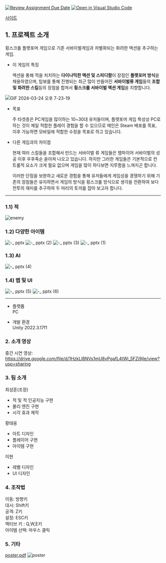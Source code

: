 [![Review Assignment Due Date](https://classroom.github.com/assets/deadline-readme-button-24ddc0f5d75046c5622901739e7c5dd533143b0c8e959d652212380cedb1ea36.svg)](https://classroom.github.com/a/omXkVCQu)
[![Open in Visual Studio Code](https://classroom.github.com/assets/open-in-vscode-718a45dd9cf7e7f842a935f5ebbe5719a5e09af4491e668f4dbf3b35d5cca122.svg)](https://classroom.github.com/online_ide?assignment_repo_id=14049899&assignment_repo_type=AssignmentRepo)

[사이트](https://kookmin-sw.github.io/capstone-2024-28/)

## 1. 프로젝트 소개

횡스크롤 플랫포머 게임으로 기존 서바이벌게임과 차별화되는 화려한 액션을 추구하는 게임.

- 이 게임의 특징
  
  액션을 통해 적을 처치하는 **다이나믹한 액션 및 스피디함**이 장점인 **플랫포머 방식**을 채용하였으며,
  탑뷰를 통해 진행되는 최근 많이 만들어진 **서바이벌류 게임**들의 **조합 및 화려한 스킬**등의 장점을 합쳐서
  **횡스크롤 서바이벌 액션 게임**을 지향합니다.
  
![GIF 2024-03-24 오후 7-23-19](https://github.com/kookmin-sw/capstone-2024-28/assets/42773970/79ba304d-ab8a-437d-965d-c0816ab559e0)

- 목표
  
  주 타겟층은 PC게임을 많이하는 10~30대 유저들이며, 플랫포머 게임 특성상 PC로 하는 것이 제일 적합한 플레이 경험을 할 수 있으므로
  메인은 Steam 배포를 목표, 이후 가능하면 모바일에 적합한 수정을 목표로 하고 있습니다.
  
- 다른 게임과의 차이점
  
  현재 여러 스킬들을 조합해서 만드는 서바이벌 류 게임들은 뱀파이어 서바이벌의 성공 이후 우후죽순 쏟아져 나오고 있습니다.
  하지만 그러한 게임들은 기본적으로 컨트롤적 요소가 크게 필요 없으며 게임을 많이 하다보면 지루함을 느껴지곤 합니다.

  이러한 단점을 보완하고 새로운 경험을 통해 유저들에게 게임성을 경쟁하기 위해 기존의 장점들은 유지하면서 게임의 방식을 횡스크롤 방식으로
  생각을 전환하여 보다 전투의 재미를 추구하여 두 마리의 토끼를 잡아 보고자 합니다.
***

### 1.1) 적
![enemy](https://github.com/kookmin-sw/capstone-2024-28/assets/42773970/15bd355f-299c-4b7a-b8fe-941e6776a4ae)
### 1.2) 다양한 아이템
![-_ pptx](https://github.com/kookmin-sw/capstone-2024-28/assets/42773970/c22a86ee-f067-42e4-b54d-8bf9ded0aab7)
![-_ pptx (2)](https://github.com/kookmin-sw/capstone-2024-28/assets/42773970/99f4be58-44a2-4003-8322-865f72168007)
![-_ pptx (3)](https://github.com/kookmin-sw/capstone-2024-28/assets/42773970/0bdf6421-f339-45cc-95a3-88c24712b02b)
![-_ pptx (1)](https://github.com/kookmin-sw/capstone-2024-28/assets/42773970/445c0dbe-4281-43f4-8ab7-5279fdc8f4d5)
### 1.3) AI
![-_ pptx (4)](https://github.com/kookmin-sw/capstone-2024-28/assets/42773970/06388ac6-ef05-459c-90dd-9f35f9de9ac9)
### 1.4) 맵 및 UI
![-_ pptx (5)](https://github.com/kookmin-sw/capstone-2024-28/assets/42773970/fcbaa151-5d56-4aab-bd77-fac7aa450444)
![-_ pptx (6)](https://github.com/kookmin-sw/capstone-2024-28/assets/42773970/e76d9d78-a534-407e-9274-6ffac7145422)
***

- 플랫폼  
  PC
  
- 개발 환경  
  Unity 2022.3.17f1
  
### 2. 소개 영상

중간 시연 영상: https://drive.google.com/file/d/1HzkLl8NVs1mU8vPgafL4tWj_5FZi9jle/view?usp=sharing

### 3. 팀 소개

최성훈(조장)
  - 적 및 적 인공지능 구현
  - 물리 엔진 구현
  - 시각 효과 제작

황태웅
  - 아트 디자인
  - 플레이어 구현
  - 아이템 구현

이현
  - 레벨 디자인
  - UI 디자인

### 4. 조작법

이동: 방향키  
대시: Shift키  
공격: Z키  
설정: ESC키  
액티브 키 : Q,W,E키  
아이템 선택: 마우스 클릭    

### 5. 기타

[poster.pdf](https://github.com/kookmin-sw/capstone-2024-28/files/15375762/poster.pdf)
![poster](https://github.com/kookmin-sw/capstone-2024-28/assets/42773970/07dd869f-9a65-4ddf-ba09-a03b029b983f)


